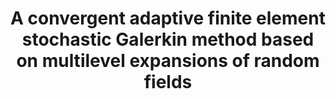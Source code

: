 ---
layout: default
title: 'A convergent adaptive finite element stochastic Galerkin method based on multilevel expansions of random fields'
authors: Markus Bachmayr, Martin Eigel, Henrik Eisenmann and Igor Voulis
journal: Arxiv 
volume: Preprint
year: 2024
number: 
pages: 
doi: 
link: https://arxiv.org/abs/2403.13770
---